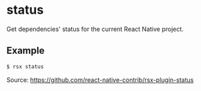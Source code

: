 # status

Get dependencies' status for the current React Native project.

## Example

```bash
$ rsx status
```

Source: https://github.com/react-native-contrib/rsx-plugin-status
